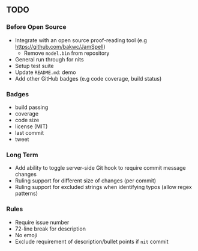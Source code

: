 ## TODO
### Before Open Source
+ Integrate with an open source proof-reading tool (e.g https://github.com/bakwc/JamSpell)
  + Remove `model.bin` from repository
+ General run through for nits
+ Setup test suite
+ Update `README.md`: demo
+ Add other GitHub badges (e.g code coverage, build status)

### Badges
+ build passing
+ coverage
+ code size
+ license (MIT)
+ last commit
+ tweet

### Long Term
+ Add ability to toggle server-side Git hook to require commit message changes
+ Ruling support for different size of changes (per commit)
+ Ruling support for excluded strings when identifying typos (allow regex patterns)

### Rules
+ Require issue number
+ 72-line break for description
+ No emoji
+ Exclude requirement of description/bullet points if `nit` commit
